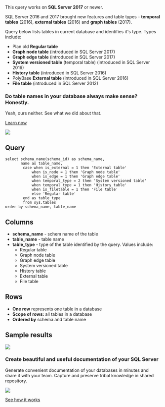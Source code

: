 This query works on **SQL Server 2017** or newer.

SQL Server 2016 and 2017 brought new features and table types - **temporal tables** (2016), **external tables** (2016) and **graph tables** (2017).

Query below lists tables in current database and identifies it's type. Types include:

-   Plan old **Regular table**
-   **Graph node table** (introduced in SQL Server 2017)
-   **Graph edge table** (introduced in SQL Server 2017)
-   **System versioned table** (temporal table) (introduced in SQL Server 2016)
-   **History table** (introduced in SQL Server 2016)
-   PolyBase **External table** (introduced in SQL Server 2016)
-   **File table** (introduced in SQL Server 2012)

### Do table names in your database always make sense? Honestly.

Yeah, ours neither. See what we did about that.

[Learn now](https://dataedo.com/blog/confused-when-trying-to-work-with-databases?cta=kb-query-table-names)

[![](https://dataedo.com/asset/img/markdown/docs/test-article/edca6a29318bb7640068f5c69a5af4ba.png#center)](https://dataedo.com/blog/confused-when-trying-to-work-with-databases?cta=kb-query-table-names)

## Query

```
select schema_name(schema_id) as schema_name,
       name as table_name,
        case when is_external = 1 then 'External table'
            when is_node = 1 then 'Graph node table'
            when is_edge = 1 then 'Graph edge table'
            when temporal_type = 2 then 'System versioned table'
            when temporal_type = 1 then 'History table'
            when is_filetable = 1 then 'File table'
            else 'Regular table'
        end as table_type
        from sys.tables
order by schema_name, table_name
```

## Columns

-   **schema\_name** - schem name of the table
-   **table\_name** - table name
-   **table\_type** - type of the table identified by the query. Values include:
    -   Regular table
    -   Graph node table
    -   Graph edge table
    -   System versioned table
    -   History table
    -   External table
    -   File table

## Rows

-   **One row** represents one table in a database
-   **Scope of rows:** all tables in a database
-   **Ordered by** schema and table name

## Sample results

![](https://dataedo.com/asset/img/kb/query/sql-server/table_types_sql_server_2017.png)

### Create beautiful and useful documentation of your SQL Server

Generate convenient documentation of your databases in minutes and share it with your team. Capture and preserve tribal knowledge in shared repository.

[![](https://dataedo.com/asset/img/markdown/docs/test-article/30c11fa4b210f11740f56e85ca8bf9c6.gif)](https://demo.dataedo.com/)

[See how it works](https://demo.dataedo.com/)